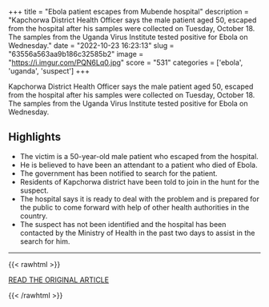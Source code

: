 +++
title = "Ebola patient escapes from Mubende hospital"
description = "Kapchorwa District Health Officer says the male patient aged 50, escaped from the hospital after his samples were collected on Tuesday, October 18. The samples from the Uganda Virus Institute tested positive for Ebola on Wednesday."
date = "2022-10-23 16:23:13"
slug = "63556a563aa9b186c32585b2"
image = "https://i.imgur.com/PQN6Lq0.jpg"
score = "531"
categories = ['ebola', 'uganda', 'suspect']
+++

Kapchorwa District Health Officer says the male patient aged 50, escaped from the hospital after his samples were collected on Tuesday, October 18. The samples from the Uganda Virus Institute tested positive for Ebola on Wednesday.

## Highlights

- The victim is a 50-year-old male patient who escaped from the hospital.
- He is believed to have been an attendant to a patient who died of Ebola.
- The government has been notified to search for the patient.
- Residents of Kapchorwa district have been told to join in the hunt for the suspect.
- The hospital says it is ready to deal with the problem and is prepared for the public to come forward with help of other health authorities in the country.
- The suspect has not been identified and the hospital has been contacted by the Ministry of Health in the past two days to assist in the search for him.

---

{{< rawhtml >}}
  <p class="article-category">
    <a target="_blank" href="https://www.independent.co.ug/ebola-patient-escapes-from-mubende-hospital/">READ THE ORIGINAL ARTICLE</a>
  </p>
{{< /rawhtml >}}
